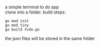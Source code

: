 a simple terminal to do app  
clone into a folder. build steps:  
```
go mod init  
go mod tiny
go build tvdo.go
```
the json files will be stored in the same folder  
